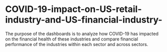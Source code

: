 # COVID-19-impact-on-US-retail-industry-and-US-financial-industry-
The purpose of the dashboards is to analyze how COVID-19 has impacted on the financial health of these industries and compare financial performance of the industries within each sector and across sectors. 
